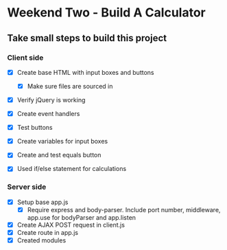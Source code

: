 # Weekend Two - Build A Calculator

## Take small steps to build this project

### Client side
- [x] Create base HTML with input boxes and buttons
  - [x] Make sure files are sourced in
- [x] Verify jQuery is working
- [x] Create event handlers
- [x] Test buttons
- [x] Create variables for input boxes
- [x] Create and test equals button
- [x] Used if/else statement for calculations



### Server side
- [x] Setup base app.js
  - [x] Require express and body-parser. Include port number, middleware, app.use for bodyParser and app.listen
- [x] Create AJAX POST request in client.js
- [x] Create route in app.js
- [x] Created modules
